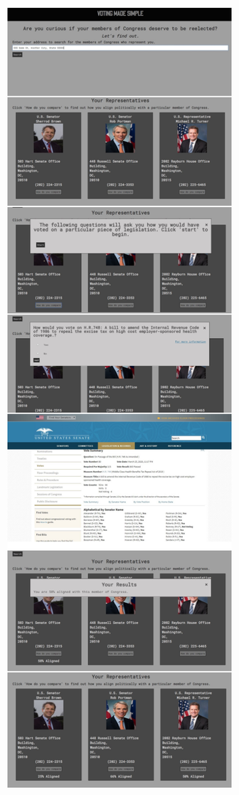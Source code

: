 <img src="images/title-screen.jpg"
      />
<img src="images/initial-results.jpg"
      />
<img src="images/start-screen.jpg"
      />
<img src="images/question-screen.jpg"
      />
<img src="images/more-info.jpg"
      />
<img src="images/individual-results.jpg"
      />
<img src="images/final-results.jpg"
      />
